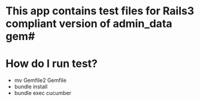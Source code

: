 # This app contains test files for Rails3 compliant version of admin_data gem#

# How do I run test?
* mv Gemfile2 Gemfile
* bundle install
* bundle exec cucumber
